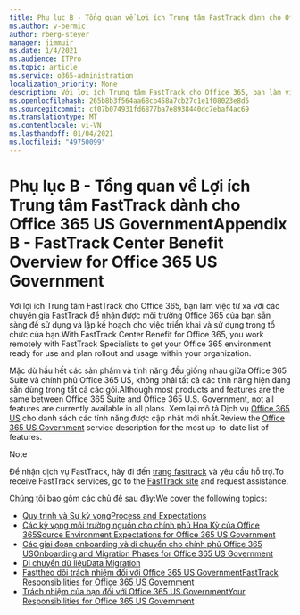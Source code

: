 ```yaml
---
title: Phụ lục B - Tổng quan về Lợi ích Trung tâm FastTrack dành cho Office 365 US Government
ms.author: v-bermic
author: rberg-steyer
manager: jimmuir
ms.date: 1/4/2021
ms.audience: ITPro
ms.topic: article
ms.service: o365-administration
localization_priority: None
description: Với lợi ích Trung tâm FastTrack cho Office 365, bạn làm việc từ xa với các chuyên gia FastTrack để nhận được môi trường Office 365 của bạn sẵn sàng để sử dụng và lập kế hoạch cho việc triển khai và sử dụng trong tổ chức của bạn.
ms.openlocfilehash: 265b8b3f564aa68cb458a7cb27c1e1f08023e8d5
ms.sourcegitcommit: cf07b074931fd6877ba7e8938440dc7ebaf4ac69
ms.translationtype: MT
ms.contentlocale: vi-VN
ms.lasthandoff: 01/04/2021
ms.locfileid: "49750099"
---
```

# <a name="appendix-b---fasttrack-center-benefit-overview-for-office-365-us-government"></a><span data-ttu-id="43aa9-103">Phụ lục B - Tổng quan về Lợi ích Trung tâm FastTrack dành cho Office 365 US Government</span><span class="sxs-lookup"><span data-stu-id="43aa9-103">Appendix B - FastTrack Center Benefit Overview for Office 365 US Government</span></span>

<span data-ttu-id="43aa9-104">Với lợi ích Trung tâm FastTrack cho Office 365, bạn làm việc từ xa với các chuyên gia FastTrack để nhận được môi trường Office 365 của bạn sẵn sàng để sử dụng và lập kế hoạch cho việc triển khai và sử dụng trong tổ chức của bạn.</span><span class="sxs-lookup"><span data-stu-id="43aa9-104">With FastTrack Center Benefit for Office 365, you work remotely with FastTrack Specialists to get your Office 365 environment ready for use and plan rollout and usage within your organization.</span></span> 
  
<span data-ttu-id="43aa9-105">Mặc dù hầu hết các sản phẩm và tính năng đều giống nhau giữa Office 365 Suite và chính phủ Office 365 US, không phải tất cả các tính năng hiện đang sẵn dùng trong tất cả các gói.</span><span class="sxs-lookup"><span data-stu-id="43aa9-105">Although most products and features are the same between Office 365 Suite and Office 365 U.S. Government, not all features are currently available in all plans.</span></span> <span data-ttu-id="43aa9-106">Xem lại mô tả Dịch vụ [Office 365 US](https://aka.ms/aboutgovcloud) cho danh sách các tính năng được cập nhật mới nhất.</span><span class="sxs-lookup"><span data-stu-id="43aa9-106">Review the [Office 365 US Government](https://aka.ms/aboutgovcloud) service description for the most up-to-date list of features.</span></span>

> [!NOTE]
> <span data-ttu-id="43aa9-107">Để nhận dịch vụ FastTrack, hãy đi đến [trang fasttrack](https://go.microsoft.com/fwlink/?linkid=780698) và yêu cầu hỗ trợ.</span><span class="sxs-lookup"><span data-stu-id="43aa9-107">To receive FastTrack services, go to the [FastTrack site](https://go.microsoft.com/fwlink/?linkid=780698) and request assistance.</span></span>  

<span data-ttu-id="43aa9-108">Chúng tôi bao gồm các chủ đề sau đây:</span><span class="sxs-lookup"><span data-stu-id="43aa9-108">We cover the following topics:</span></span>
- [<span data-ttu-id="43aa9-109">Quy trình và Sự kỳ vọng</span><span class="sxs-lookup"><span data-stu-id="43aa9-109">Process and Expectations</span></span>](process-and-expectations.md) 
- [<span data-ttu-id="43aa9-110">Các kỳ vọng môi trường nguồn cho chính phủ Hoa Kỳ của Office 365</span><span class="sxs-lookup"><span data-stu-id="43aa9-110">Source Environment Expectations for Office 365 US Government</span></span>](US-Gov-appendix-source-environment-expectations.md)   
- [<span data-ttu-id="43aa9-111">Các giai đoạn onboarding và di chuyển cho chính phủ Office 365 US</span><span class="sxs-lookup"><span data-stu-id="43aa9-111">Onboarding and Migration Phases for Office 365 US Government</span></span>](US-Gov-appendix-onboarding-and-migration.md)
- [<span data-ttu-id="43aa9-112">Di chuyển dữ liệu</span><span class="sxs-lookup"><span data-stu-id="43aa9-112">Data Migration</span></span>](data-migration.md)    
- [<span data-ttu-id="43aa9-113">Fasttheo dõi trách nhiệm đối với Office 365 US Government</span><span class="sxs-lookup"><span data-stu-id="43aa9-113">FastTrack Responsibilities for Office 365 US Government</span></span>](US-Gov-appendix-fasttrack-responsibilities.md)   
- [<span data-ttu-id="43aa9-114">Trách nhiệm của bạn đối với Office 365 US Government</span><span class="sxs-lookup"><span data-stu-id="43aa9-114">Your Responsibilities for Office 365 US Government</span></span>](US-Gov-appendix-your-responsibilities.md)    

